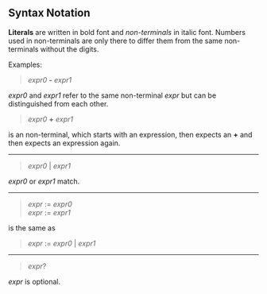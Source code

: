 ## Syntax Notation

**Literals** are written in bold font and *non-terminals* in italic font. Numbers
used in non-terminals are only there to differ them from the same non-terminals
without the digits.

Examples:

> *expr0* **-** *expr1*

*expr0* and *expr1* refer to the same non-terminal *expr* but can be
distinguished from each other.

> *expr0* **+** *expr1*

is an non-terminal, which starts with an expression, then expects an **+**
and then expects an expression again.

---

> *expr0* | *expr1*

*expr0* or *expr1* match.

---

> *expr* := *expr0*  
> *expr* := *expr1*

is the same as

> *expr* := *expr0* | *expr1*

---

> *expr*?

*expr* is optional.
